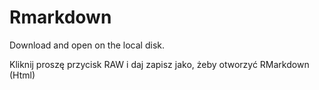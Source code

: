 # Rmarkdown
Download and open on the local disk.

Kliknij proszę przycisk RAW i daj zapisz jako, żeby otworzyć RMarkdown (Html)
